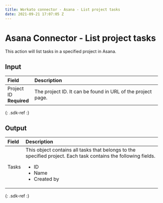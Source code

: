 ```yaml
---
title: Workato connector - Asana - List project tasks 
date: 2021-09-21 17:07:05 Z
---
```


# Asana Connector - List project tasks 
This action will list tasks in a specified project in Asana.

## Input

| Field | Description |
|:--- |:--- |
| Project ID<br>**Required** | The project ID. It can be found in URL of the project page. |
{: .sdk-ref :}

## Output

| Field | Description |
|:--- |:--- |
| Tasks | This object contains all tasks that belongs to the specified project. Each task contains the following fields.<ul><li>ID</li><li>Name</li><li>Created by</li></ul> |
{: .sdk-ref :}
